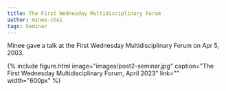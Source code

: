 ```yaml
---
title: The First Wednesday Multidisciplinary Forum
author: minee-choi
tags: Seminar
---
```


Minee gave a talk at the First Wednesday Multidisciplinary Forum on Apr 5, 2003.

{%
  include figure.html
  image="images/post2-seminar.jpg"
  caption="The First Wednesday Multidisciplinary Forum, April 2023"
  link=""
  width="600px"
%}
